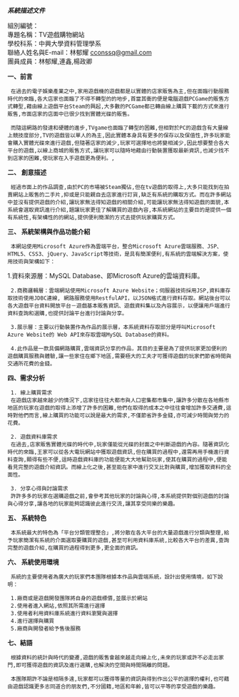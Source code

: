 ***系統描述文件***

組別編號：<br>
專題名稱：TV遊戲購物網站<br>
學校科系：中興大學資料管理學系<br>
聯絡人姓名與E-mail：林郁耀 cconssq@gmail.com<br>
團員成員：林郁耀,連鑫,楊政卿<br>

**一、前言**

     在過去的電子娛樂產業之中,家用遊戲機的遊戲都是以實體的店家販售為主,但在面臨行動服務時代的來臨,各大店家也面臨了不得不轉型的的地步,首當其衝的便是電腦遊戲PCGame的販售方式轉型,藉由線上遊戲平台Steam的興起,大多數的PCGame都已轉由線上購買下載的方式來進行販售,市面店家的店面中已很少找到實體光碟的販售。

     而隨這網路的發達和硬體的進步,TVgame也面臨了轉型的困難,但相對於PC的遊戲含有大量線上競技度部分,TV的遊戲皆以單人的為主,因此實體本身具有更多的保存以及保值性,許多玩家能會購入實體光碟來進行遊戲,但隨著店家的減少,玩家可選擇地也將變相減少,因此想要整合各大平台的遊戲,以線上商城的販售方式,讓玩家可以隨時地藉由行動裝置獲取最新資訊,也減少找不到店家的困難,使玩家在入手遊戲更為便利。,

**二、 創意描述**

     經過市面上的作品調查,由於PC的市場被Steam獨佔,但在tv遊戲的取得上,大多只能找到在拍賣網站上販售的二手片,抑或是只能親自去店家進行訂貨,缺乏有系統的購取方式。而在許多網站中並沒有提供遊戲的介紹,讓玩家無法得知遊戲的相關介紹,可能讓玩家無法得知遊戲的面貌,本系統會選取資訊進行介紹,題讓玩家更佳了解購買的遊戲內容,本系統網站的主要目的是提供一個有系統性,有架構性的的網站,提供便利簡潔的方式去提供玩家購買方式。

**三、 系統架構與作品功能介紹**

     本網站使用Microsoft Azure作為雲端平台，整合Microsoft Azure雲端服務、JSP、HTML5、CSS3、jQuery、JavaScript等技術，是具有簡潔便利,有系統的雲端解決方案，使用技術與架構如下：

   1.資料來源層：MySQL Database、即Microsoft Azure的雲端資料庫。

     2.商務邏輯層：雲端網站使用Microsoft Azure Website；伺服器技術採用JSP,資料庫存取技術使用JDBC連線, 網路服務使用RestfulAPI，以JSON格式進行資料存取。網站後台可以各大遊戲平台資料開放平台－遊戲基本販售資訊、遊戲資料集以及內容展示，以便讓用戶端進行資料查詢和選購,也提供討論平台進行討論與分享。

     3.展示層：主要以行動裝置作為作品的展示層，本系統資料存取部分是呼叫Microsoft Azure Website的 Web API來存取雲端MySQL Database的資料。

     4.此作品是一款具備網路購買,雲端資訊分享的作品，其目的主要是為了提供玩家更加便利的遊戲購買服務與體驗,讓一些家住在鄉下地區,需要極大的工夫才可獲得遊戲的玩家們節省時間與交通所花費的金錢。

**四、需求分析**

     1. 線上購買需求
     在遊戲店家越來越少的情況下,店家往往往大都市與人口密集都市集中,讓許多分散在各地縣市地區的玩家在遊戲的取得上添增了許多的困難,他們在取得的成本之中往往會增加許多交通費,這時對他們而言,線上購買的功能可以說是最大的需求,不僅節省許多金錢,亦可減少時間與勞力的花費。

     2. 遊戲資料庫需求
     在過去,店家販售實體光碟的時代中,玩家僅能從光碟的封面之中判斷遊戲的內容。隨著資訊化時代的來臨,王家可以從各大電玩網站中獲取遊戲資訊,但在購買的過程中,還需再用手機進行資料查詢,顯得有些不便,這時遊戲資料庫的功能便能大大地幫助玩家,使其在購買的過程中,便能看見完整的遊戲介紹資訊。而線上化之後,甚至能在家中進行交叉比對與購買,增加獲取資料的全面性。

     3. 分享心得與討論需求
     許許多多的玩家在選購遊戲之前,會參考其他玩家的討論與心得,本系統提供對個別遊戲的討論與心得分享,讓各地的玩家能夠認識彼此進行交流,讓其享受同樂的樂趣。

**五、 系統特色**
     
     本系統最大的特色為「平台分類管理整合」,將分散在各大平台的大量遊戲進行分類與整理,給予玩家簡潔有系統的介面選取要購買的遊戲,甚至可利用資料庫系統,比較各大平台的差異,查詢完整的遊戲介紹,在購買的過程得到更多,更全面的資訊。

**六、 系統使用環境**

     系統的主要使用者為廣大的玩家們本團隊根據本作品與雲端系統，設計出使用情境，如下說明：

     1.廠商或是遊戲開發團隊將自身的遊戲標價,並展示於網站
     2.使用者進入網站,依照其所需進行選擇
     3.使用者利用資料庫系統進行資料瀏覽與選擇
     4.進行選擇與購買
     5.廠商與開發者給予售後服務

**七、結語**

     根據資料的統計與時代的變遷,遊戲的販售會越來越走向線上化,未來的玩家或許不必走出家門,即可獲得遊戲的資訊及進行選購,也解決的空間與時間隔離的問題。

     本團隊期許不論是相隔多遠,玩家都可以獲得等量的資訊與得到作出公平的選擇的權利,也可藉由遊戲認識更多志同道合的朋友們,不分國籍,地區和年齡,皆可以平等的享受遊戲的樂趣。
